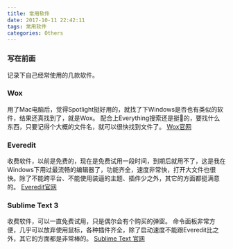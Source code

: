 ```yaml
---
title: 常用软件
date: 2017-10-11 22:42:11
tags: 常用软件
categories: Others
---
```


### 写在前面
记录下自己经常使用的几款软件。


<!-- more -->


### Wox
用了Mac电脑后，觉得Spotlight挺好用的，就找了下Windows是否也有类似的软件，结果还真找到了，就是Wox。
配合上Everything搜索还是挺💯的，要找什么东西，只要记得个大概的文件名，就可以很快找到文件了。
[Wox官网](http://www.getwox.com/)


### Everedit
收费软件，以前是免费的，现在是免费试用一段时间，到期后就用不了，这是我在Windows下用过最流畅的编辑器了，功能齐全，速度非常快，打开大文件也很快。除了不能跨平台、不能使用装逼的主题、插件少之外，其它的方面都挺满意的。
[Everedit官网](http://www.everedit.cn/)


### Sublime Text 3
收费软件，可以一直免费试用，只是偶尔会有个购买的弹窗。
命令面板非常方便，几乎可以放弃使用鼠标，各种插件齐全，除了启动速度不能跟Everedit比之外，其它的方面都是非常棒的。
[Sublime Text 官网](https://www.sublimetext.com/)